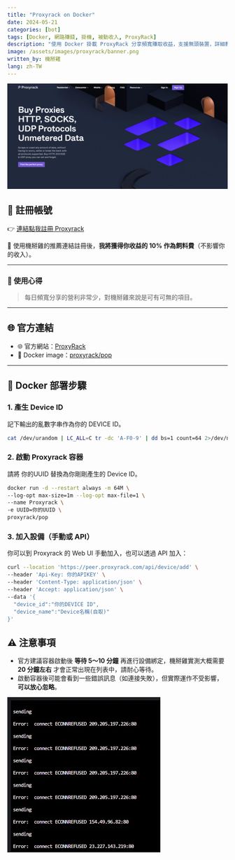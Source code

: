```yaml
---
title: "Proxyrack on Docker"
date: 2024-05-21
categories: [bot]
tags: [Docker, 網路賺錢, 掛機, 被動收入, ProxyRack]
description: "使用 Docker 掛載 ProxyRack 分享頻寬賺取收益，支援無頭裝置，詳細教學含註冊與部署指令。"
image: /assets/images/proxyrack/banner.png
written_by: 機掰雞
lang: zh-TW
---
```


![Proxyrack 封面圖](/assets/images/proxyrack/banner.png)

## 📝 註冊帳號

👉 [連結點我註冊 Proxyrack](https://www.proxyrack.com/become-a-peer/)

🎉 使用機掰雞的推薦連結註冊後，**我將獲得你收益的 10% 作為飼料費**（不影響你的收入）。

---

### 🧪 使用心得
 
> 每日頻寬分享的營利非常少，對機掰雞來說是可有可無的項目。

---

## 🌐 官方連結

- 🌐 官方網站：[ProxyRack](https://www.proxyrack.com/become-a-peer/)
- 🐳 Docker image：[proxyrack/pop](https://hub.docker.com/r/proxyrack/pop)

---

## 🐳 Docker 部署步驟

### 1. 產生 Device ID
記下輸出的亂數字串作為你的 DEVICE ID。
```bash
cat /dev/urandom | LC_ALL=C tr -dc 'A-F0-9' | dd bs=1 count=64 2>/dev/null && echo
```
### 2. 啟動 Proxyrack 容器
請將 你的UUID 替換為你剛剛產生的 Device ID。
```bash 
docker run -d --restart always -m 64M \
--log-opt max-size=1m --log-opt max-file=1 \
--name Proxyrack \
-e UUID=你的UUID \
proxyrack/pop
```
### 3. 加入設備（手動或 API）
你可以到 Proxyrack 的 Web UI 手動加入，也可以透過 API 加入：
```bash  
curl --location 'https://peer.proxyrack.com/api/device/add' \
--header 'Api-Key: 你的APIKEY' \
--header 'Content-Type: application/json' \
--header 'Accept: application/json' \
--data '{ 
  "device_id":"你的DEVICE ID", 
  "device_name":"Device名稱(自取)"
}'
```
## ⚠️ 注意事項

- 官方建議容器啟動後 **等待 5～10 分鐘** 再進行設備綁定，機掰雞實測大概需要 **20 分鐘左右** 才會正常出現在列表中，請耐心等待。
- 啟動容器後可能會看到一些錯誤訊息（如連接失敗），但實際運作不受影響，**可以放心忽略**。

![Proxyrack 錯誤訊息](/assets/images/proxyrack/error.png)

